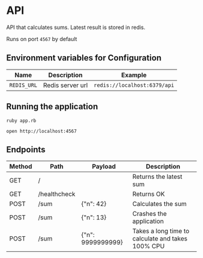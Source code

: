 # API

API that calculates sums. Latest result is stored in redis.

Runs on port `4567` by default

## Environment variables for Configuration

| Name | Description | Example  |
| ---- | ----------- | -------- |
| `REDIS_URL` |  Redis server url | `redis://localhost:6379/api` |

## Running the application

`ruby app.rb`

`open http://localhost:4567`

## Endpoints

| Method | Path | Payload    | Description |
| -----  | ---- | ---------- | ----------- |
| GET    | /    |            | Returns the latest sum |
| GET    | /healthcheck |    | Returns OK |
| POST   | /sum | {"n": 42}  | Calculates the sum |
| POST   | /sum | {"n": 13}  | Crashes the application  |
| POST   | /sum | {"n": 9999999999}  | Takes a long time to calculate and takes 100% CPU |
